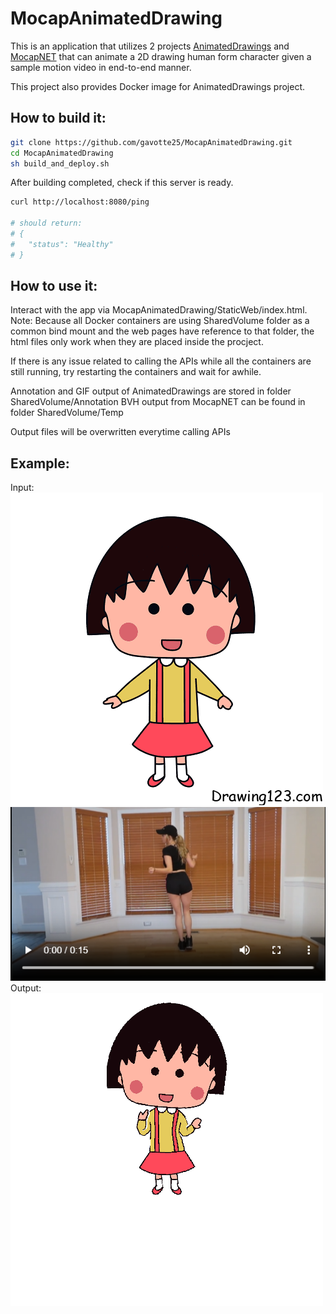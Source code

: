 # MocapAnimatedDrawing

This is an application that utilizes 2 projects <a href="https://github.com/facebookresearch/AnimatedDrawings">AnimatedDrawings</a> and <a href="https://github.com/FORTH-ModelBasedTracker/MocapNET">MocapNET</a> that can animate a 2D drawing human form character given a sample motion video in end-to-end manner.

This project also provides Docker image for AnimatedDrawings project.

## How to build it:
````bash
git clone https://github.com/gavotte25/MocapAnimatedDrawing.git
cd MocapAnimatedDrawing
sh build_and_deploy.sh
````
After building completed, check if this server is ready. 
````bash
curl http://localhost:8080/ping

# should return:
# {
#   "status": "Healthy"
# }
````

## How to use it:

Interact with the app via MocapAnimatedDrawing/StaticWeb/index.html.
Note: Because all Docker containers are using SharedVolume folder as a common bind mount and the web pages have reference to that folder, the html files only work when they are placed inside the procject.

If there is any issue related to calling the APIs while all the containers are still running, try restarting the containers and wait for awhile.

Annotation and GIF output of AnimatedDrawings are stored in folder SharedVolume/Annotation
BVH output from MocapNET can be found in folder SharedVolume/Temp

Output files will be overwritten everytime calling APIs

## Example:
Input:
![Character Input](maruko.png)
[![Motion Input](video-thumbnail.png)](http://ammar.gr/mocapnet/shuffle.webm)
Output:
![Output](shuffle.gif)
